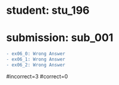 # student: stu_196
# submission: sub_001

```diff
- ex06_0: Wrong Answer
- ex06_1: Wrong Answer
- ex06_2: Wrong Answer
```
#incorrect=3
#correct=0
